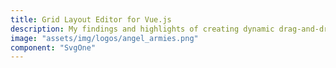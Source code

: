 ```yaml
---
title: Grid Layout Editor for Vue.js
description: My findings and highlights of creating dynamic drag-and-drop layout editor using Vue.js with Gridstack.js and Vue Grid Layout.
image: "assets/img/logos/angel_armies.png"
component: "SvgOne"
---
```

